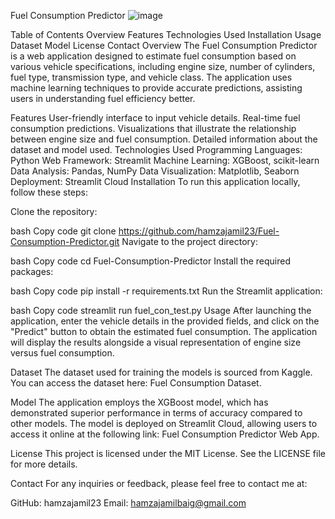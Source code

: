 Fuel Consumption Predictor
![image](https://github.com/user-attachments/assets/3777a991-3532-41eb-83af-2b2cb0f0f10c)


Table of Contents
Overview
Features
Technologies Used
Installation
Usage
Dataset
Model
License
Contact
Overview
The Fuel Consumption Predictor is a web application designed to estimate fuel consumption based on various vehicle specifications, including engine size, number of cylinders, fuel type, transmission type, and vehicle class. The application uses machine learning techniques to provide accurate predictions, assisting users in understanding fuel efficiency better.

Features
User-friendly interface to input vehicle details.
Real-time fuel consumption predictions.
Visualizations that illustrate the relationship between engine size and fuel consumption.
Detailed information about the dataset and model used.
Technologies Used
Programming Languages: Python
Web Framework: Streamlit
Machine Learning: XGBoost, scikit-learn
Data Analysis: Pandas, NumPy
Data Visualization: Matplotlib, Seaborn
Deployment: Streamlit Cloud
Installation
To run this application locally, follow these steps:

Clone the repository:

bash
Copy code
git clone https://github.com/hamzajamil23/Fuel-Consumption-Predictor.git
Navigate to the project directory:

bash
Copy code
cd Fuel-Consumption-Predictor
Install the required packages:

bash
Copy code
pip install -r requirements.txt
Run the Streamlit application:

bash
Copy code
streamlit run fuel_con_test.py
Usage
After launching the application, enter the vehicle details in the provided fields, and click on the "Predict" button to obtain the estimated fuel consumption. The application will display the results alongside a visual representation of engine size versus fuel consumption.

Dataset
The dataset used for training the models is sourced from Kaggle. You can access the dataset here: Fuel Consumption Dataset.

Model
The application employs the XGBoost model, which has demonstrated superior performance in terms of accuracy compared to other models. The model is deployed on Streamlit Cloud, allowing users to access it online at the following link: Fuel Consumption Predictor Web App.

License
This project is licensed under the MIT License. See the LICENSE file for more details.

Contact
For any inquiries or feedback, please feel free to contact me at:

GitHub: hamzajamil23
Email: hamzajamilbaig@gmail.com
